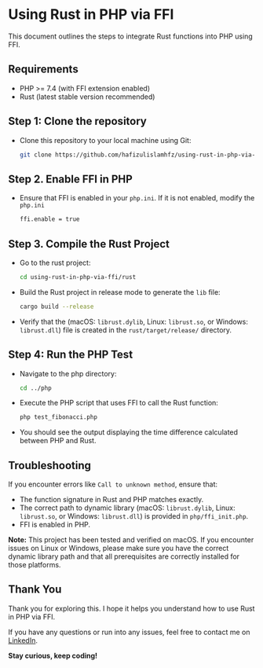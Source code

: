 
# Using Rust in PHP via FFI

This document outlines the steps to integrate Rust functions into PHP using FFI.

## Requirements
- PHP >= 7.4 (with FFI extension enabled)
- Rust (latest stable version recommended)

## Step 1: Clone the repository

- Clone this repository to your local machine using Git:

  ```bash
  git clone https://github.com/hafizulislamhfz/using-rust-in-php-via-ffi.git
  ```

## Step 2. Enable FFI in PHP
- Ensure that FFI is enabled in your `php.ini`. If it is not enabled, modify the `php.ini`

  ```bash
  ffi.enable = true
  ```

## Step 3. Compile the Rust Project
- Go to the rust project:

  ```bash
  cd using-rust-in-php-via-ffi/rust
  ```
- Build the Rust project in release mode to generate the `lib` file:

  ```bash
  cargo build --release
  ```

- Verify that the (macOS: ```librust.dylib```, Linux: ```librust.so```, or Windows: ```librust.dll```) file is created in the `rust/target/release/` directory.

## Step 4: Run the PHP Test
- Navigate to the php directory:

  ```bash
  cd ../php
  ```
- Execute the PHP script that uses FFI to call the Rust function:

  ```bash
  php test_fibonacci.php
  ```
- You should see the output displaying the time difference calculated between PHP and Rust.



## Troubleshooting
If you encounter errors like `Call to unknown method`, ensure that:
  - The function signature in Rust and PHP matches exactly.
  - The correct path to dynamic library (macOS: ```librust.dylib```, Linux: ```librust.so```, or Windows: ```librust.dll```) is provided in `php/ffi_init.php`.
  - FFI is enabled in PHP.

**Note:** This project has been tested and verified on macOS. If you encounter issues on Linux or Windows, please make sure you have the correct dynamic library path and that all prerequisites are correctly installed for those platforms.


## Thank You

Thank you for exploring this. I hope it helps you understand how to use Rust in PHP via FFI.

If you have any questions or run into any issues, feel free to contact me on [LinkedIn](https://www.linkedin.com/in/hafizulislamhfz).

**Stay curious, keep coding!**

